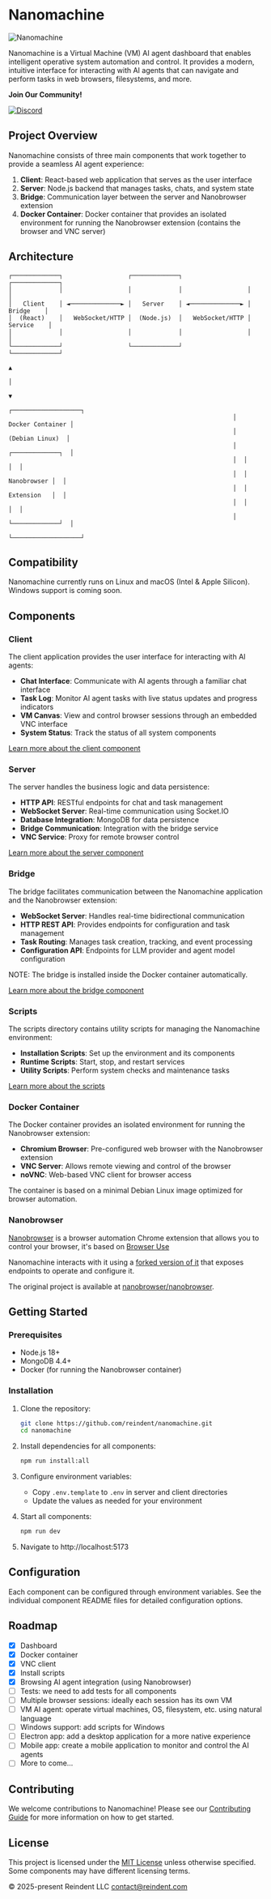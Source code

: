 # Nanomachine

![Nanomachine](./nanomachine.png)

Nanomachine is a Virtual Machine (VM) AI agent dashboard that enables intelligent operative system automation and control. It provides a modern, intuitive interface for interacting with AI agents that can navigate and perform tasks in web browsers, filesystems, and more.

**Join Our Community!**

[![Discord](https://img.shields.io/badge/Discord-5865F2?style=for-the-badge&logo=discord&logoColor=white)](https://discord.gg/mncgG7JHfS)


## Project Overview

Nanomachine consists of three main components that work together to provide a seamless AI agent experience:

1. **Client**: React-based web application that serves as the user interface
2. **Server**: Node.js backend that manages tasks, chats, and system state
3. **Bridge**: Communication layer between the server and Nanobrowser extension
4. **Docker Container**: Docker container that provides an isolated environment for running the Nanobrowser extension (contains the browser and VNC server)

## Architecture

```
┌─────────────┐                  ┌─────────────┐                  ┌─────────────┐
│             │                  │             │                  │             │
│   Client    │ ◄──────────────► │   Server    │ ◄──────────────► │   Bridge    │
│  (React)    │   WebSocket/HTTP │  (Node.js)  │   WebSocket/HTTP │  Service    │
│             │                  │             │                  │             │
└─────────────┘                  └─────────────┘                  └─────────────┘
                                                                         ▲
                                                                         │
                                                                         ▼
                                                              ┌───────────────────┐
                                                              │  Docker Container │
                                                              │   (Debian Linux)  │
                                                              │  ┌─────────────┐  │
                                                              │  │             │  │
                                                              │  │ Nanobrowser │  │
                                                              │  │ Extension   │  │
                                                              │  │             │  │
                                                              │  └─────────────┘  │
                                                              └───────────────────┘
```

## Compatibility

Nanomachine currently runs on Linux and macOS (Intel & Apple Silicon). Windows support is coming soon.

## Components

### Client

The client application provides the user interface for interacting with AI agents:

- **Chat Interface**: Communicate with AI agents through a familiar chat interface
- **Task Log**: Monitor AI agent tasks with live status updates and progress indicators
- **VM Canvas**: View and control browser sessions through an embedded VNC interface
- **System Status**: Track the status of all system components

[Learn more about the client component](./client/README.md)

### Server

The server handles the business logic and data persistence:

- **HTTP API**: RESTful endpoints for chat and task management
- **WebSocket Server**: Real-time communication using Socket.IO
- **Database Integration**: MongoDB for data persistence
- **Bridge Communication**: Integration with the bridge service
- **VNC Service**: Proxy for remote browser control

[Learn more about the server component](./server/README.md)

### Bridge

The bridge facilitates communication between the Nanomachine application and the Nanobrowser extension:

- **WebSocket Server**: Handles real-time bidirectional communication
- **HTTP REST API**: Provides endpoints for configuration and task management
- **Task Routing**: Manages task creation, tracking, and event processing
- **Configuration API**: Endpoints for LLM provider and agent model configuration

NOTE: The bridge is installed inside the Docker container automatically.

[Learn more about the bridge component](./bridge/README.md)

### Scripts

The scripts directory contains utility scripts for managing the Nanomachine environment:

- **Installation Scripts**: Set up the environment and its components
- **Runtime Scripts**: Start, stop, and restart services
- **Utility Scripts**: Perform system checks and maintenance tasks

[Learn more about the scripts](./scripts/README.md)

### Docker Container

The Docker container provides an isolated environment for running the Nanobrowser extension:

- **Chromium Browser**: Pre-configured web browser with the Nanobrowser extension
- **VNC Server**: Allows remote viewing and control of the browser
- **noVNC**: Web-based VNC client for browser access

The container is based on a minimal Debian Linux image optimized for browser automation.

### Nanobrowser

[Nanobrowser](https://github.com/nanobrowser) is a browser automation Chrome extension that allows you to control your browser, it's based on [Browser Use](https://github.com/browser-use)

Nanomachine interacts with it using a [forked version of it](https://github.com/reindent/nanobrowser) that exposes endpoints to operate and configure it.

The original project is available at [nanobrowser/nanobrowser](https://github.com/nanobrowser/nanobrowser).

## Getting Started

### Prerequisites

- Node.js 18+
- MongoDB 4.4+
- Docker (for running the Nanobrowser container)

### Installation

1. Clone the repository:

   ```bash
   git clone https://github.com/reindent/nanomachine.git
   cd nanomachine
   ```
2. Install dependencies for all components:

   ```bash
   npm run install:all
   ```
3. Configure environment variables:

   - Copy `.env.template` to `.env` in server and client directories
   - Update the values as needed for your environment
4. Start all components:

   ```bash
   npm run dev
   ```
5. Navigate to http://localhost:5173

## Configuration

Each component can be configured through environment variables. See the individual component README files for detailed configuration options.

## Roadmap

- [X] Dashboard
- [X] Docker container
- [X] VNC client
- [X] Install scripts
- [X] Browsing AI agent integration (using Nanobrowser)
- [ ] Tests: we need to add tests for all components
- [ ] Multiple browser sessions: ideally each session has its own VM
- [ ] VM AI agent: operate virtual machines, OS, filesystem, etc. using natural language
- [ ] Windows support: add scripts for Windows
- [ ] Electron app: add a desktop application for a more native experience
- [ ] Mobile app: create a mobile application to monitor and control the AI agents
- [ ] More to come...

## Contributing

We welcome contributions to Nanomachine! Please see our [Contributing Guide](./CONTRIBUTING.md) for more information on how to get started.

## License

This project is licensed under the [MIT License](./LICENSE.md) unless otherwise specified. Some components may have different licensing terms.

© 2025-present Reindent LLC <contact@reindent.com>
